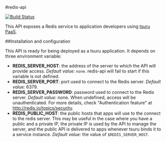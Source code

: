 #redis-api

[![Build Status](https://travis-ci.org/globocom/redis-api.png?branch=master)](https://travis-ci.org/globocom/redis-api)

This API exposes a Redis service to application developers using [tsuru
PaaS](http://tsuru.io).

##Installation and configuration

This API is ready for being deployed as a tsuru application. It depends on
three environment variable:

* **REDIS_SERVER_HOST**: the address of the server to which the API will
  provide access. _Default value:_ ``none``. redis-api will fail to start if
  this variable is not defined.
* **REDIS_SERVER_PORT**: port used to connect to the Redis server. _Default
  value:_ 6379.
* **REDIS_SERVER_PASSWORD**: password used to connect to the Redis server.
  _Default value:_ none. When undefined, access will be unauthenticated. For more
  details, check "Authentication feature" at <http://redis.io/topics/security>.
* **REDIS_PUBLIC_HOST**: the public hosts that apps will use to the connect to
  the redis server. This may be useful in the case where you have a public and
  a private IP, the private IP is used by the API to manage the server, and the
  public API is delivered to apps whenever tsuru binds it to a service
  instance. _Default value:_ the value of ``$REDIS_SERVER_HOST``.

